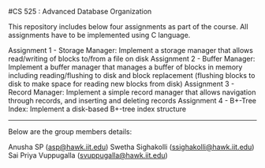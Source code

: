 #CS 525 : Advanced Database Organization

This repository includes below four assignments as part of the course. All assignments have to be implemented using C language. 

Assignment 1 - Storage Manager: Implement a storage manager that allows read/writing of blocks to/from a file on disk
Assignment 2 - Buffer Manager: Implement a buffer manager that manages a buffer of blocks in memory including reading/flushing to disk and block replacement (flushing blocks to disk to make space for reading new blocks from disk)
Assignment 3 - Record Manager: Implement a simple record manager that allows navigation through records, and inserting and deleting records
Assignment 4 - B+-Tree Index: Implement a disk-based B+-tree index structure

-----------------------------------------------------------------------------------

Below are the group members details:

Anusha SP (asp@hawk.iit.edu)
Swetha Sighakolli (ssighakolli@hawk.iit.edu)
Sai Priya Vuppugalla (svuppugalla@hawk.iit.edu)
